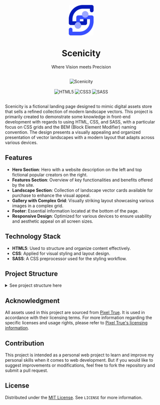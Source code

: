 <!-- markdownlint-disable MD033 -->
<!-- markdownlint-disable MD041 -->
<div align="center">
  <img src="img/logo.png" alt="Scenicity" height="100" />
  <h1 align="center">Scenicity</h1>
  <p align="center">Where Vision meets Precision</p>
</div>

<div align="center">
  <br />
  <img src="https://i.imgur.com/ljTx4cC.png" alt="Scenicity" />
  <br /><br />
  <div>
    <img
      alt="HTML5"
      src="https://img.shields.io/badge/HTML-orange?logo=html5&logoColor=white"
    />
    <img
      alt="CSS3"
      src="https://img.shields.io/badge/CSS-blue?logo=css3&logoColor=white"
    />
    <img
      alt="SASS"
      src="https://img.shields.io/badge/SASS-%23CC6699?logo=sass&logoColor=white"
    />
  </div>
</div>
<br />

Scenicity is a fictional landing page designed to mimic digital assets store that sells a refined collection of modern landscape vectors. This project is primarily created to demonstrate some knowledge in front-end development with regards to using HTML, CSS, and SASS, with a particular focus on CSS grids and the BEM (Block Element Modifier) naming convention. The design presents a visually appealing and organized presentation of vector landscapes with a modern layout that adapts across various devices.

## Features

- **Hero Section**: Hero with a website description on the left and top fictional popular creators on the right.
- **Features Section**: Overview of key functionalities and benefits offered by the site.
- **Landscape Section**: Collection of landscape vector cards available for purchase to enhance the visual appeal.
- **Gallery with Complex Grid**: Visually striking layout showcasing various images in a complex grid.
- **Footer**: Essential information located at the bottom of the page.
- **Responsive Design**: Optimized for various devices to ensure usability and aesthetic appeal on all screen sizes.

## Technology Stack

- **HTML5**: Used to structure and organize content effectively.
- **CSS**: Applied for visual styling and layout design.
- **SASS**: A CSS preprocessor used for the styling workflow.

## Project Structure

<details>
  <summary>See project structure here</summary>

```plaintext
└── 📁css
    └── main.css
    └── style.comp.css
    └── style.prefix.css
└── 📁img
└── 📁sass
    └── _base.scss
    └── _features.scss
    └── _footer.scss
    └── _gallery.scss
    └── _header.scss
    └── _landscape.scss
    └── _profile.scss
    └── _sidebar.scss
    └── _story.scss
    └── _typography.scss
    └── main.scss
└── index.html
└── LICENSE
└── package.json
└── README.md
```

</details>

## Acknowledgment

All assets used in this project are sourced from [Pixel True](https://www.pixeltrue.com/scenic-illustrations). It is used in accordance with their licensing terms. For more information regarding the specific licenses and usage rights, please refer to [Pixel True's licensing information](https://www.pixeltrue.com/license).

## Contribution

This project is intended as a personal web project to learn and improve my personal skills when it comes to web development. But if you would like to suggest improvements or modifications, feel free to fork the repository and submit a pull request.

## License

Distributed under the [MIT License](https://opensource.org/license/mit). See `LICENSE` for more information.
